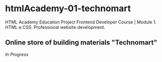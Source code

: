 # htmlAcademy-01-technomart
HTML Academy Education Project 
Frontend Developer Course | Module 1. HTML и CSS. Professional website development.
## Online store of building materials "Technomart"
*In Progress*
